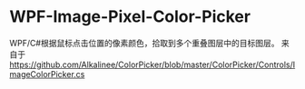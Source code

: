 # WPF-Image-Pixel-Color-Picker
WPF/C#根据鼠标点击位置的像素颜色，拾取到多个重叠图层中的目标图层。
来自于 https://github.com/Alkalinee/ColorPicker/blob/master/ColorPicker/Controls/ImageColorPicker.cs
